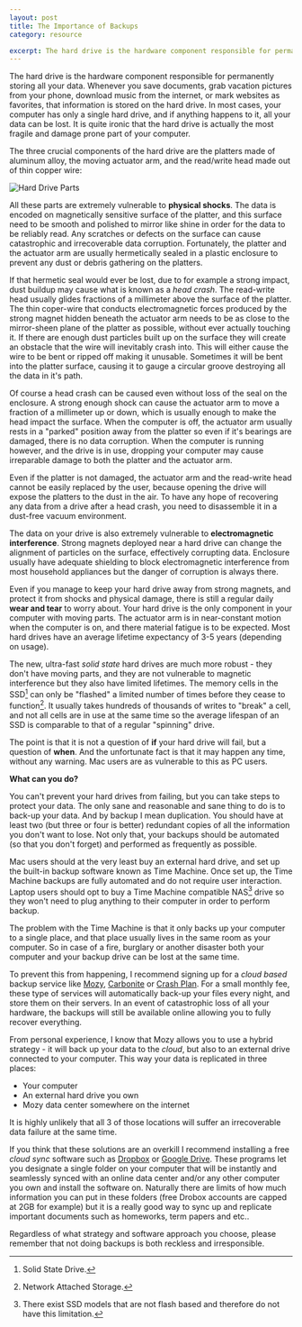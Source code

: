 ```yaml
---
layout: post
title: The Importance of Backups
category: resource

excerpt: The hard drive is the hardware component responsible for permanently storing all your data. Whenever you save documents, grab vacation pictures from your phone, download music from the internet, or mark websites as favorites, that information is stored on the hard drive. In most cases, your computer has only a single hard drive, and if anything happens to it, all your data can be lost. It is quite ironic that the hard drive is actually the most fragile and damage prone part of your computer.
---
```


The hard drive is the hardware component responsible for permanently storing all your data. Whenever you save documents, grab vacation pictures from your phone, download music from the internet, or mark websites as favorites, that information is stored on the hard drive. In most cases, your computer has only a single hard drive, and if anything happens to it, all your data can be lost. It is quite ironic that the hard drive is actually the most fragile and damage prone part of your computer.

The three crucial components of the hard drive are the platters made of aluminum alloy, the moving actuator arm, and the read/write head made out of thin copper wire:

![Hard Drive Parts]({{site.baseurl}}/img/hd.jpg)

All these parts are extremely vulnerable to **physical shocks**. The data is encoded on magnetically sensitive surface of the platter, and this surface need to be smooth and polished to mirror like shine in order for the data to be reliably read. Any scratches or defects on the surface can cause catastrophic and irrecoverable data corruption. Fortunately, the platter and the actuator arm are usually hermetically sealed in a plastic enclosure to prevent any dust or debris gathering on the platters.

If that hermetic seal would ever be lost, due to for example a strong impact, dust buildup may cause what is known as a *head crash*. The read-write head usually glides fractions of a millimeter above the surface of the platter. The thin coper-wire that conducts electromagnetic forces produced by the strong magnet hidden beneath the actuator arm needs to be as close to the mirror-sheen plane of the platter as possible, without ever actually touching it. If there are enough dust particles built up on the surface they will create an obstacle that the wire will inevitably crash into. This will either cause the wire to be bent or ripped off making it unusable. Sometimes it will be bent into the platter surface, causing it to gauge a circular groove destroying all the data in it's path.

Of course a head crash can be caused even without loss of the seal on the enclosure. A strong enough shock can cause the actuator arm to move a fraction of a millimeter up or down, which is usually enough to make the head impact the surface. When the computer is off, the actuator arm usually rests in a "parked" position away from the platter so even if it's bearings are damaged, there is no data corruption. When the computer is running however, and the drive is in use, dropping your computer may cause irreparable damage to both the platter and the actuator arm.

Even if the platter is not damaged, the actuator arm and the read-write head cannot be easily replaced by the user, because opening the drive will expose the platters to the dust in the air. To have any hope of recovering any data from a drive after a head crash, you need to disassemble it in a dust-free vacuum environment.

The data on your drive is also extremely vulnerable to **electromagnetic interference**. Strong magnets deployed near a hard drive can change the alignment of particles on the surface, effectively corrupting data. Enclosure usually have adequate shielding to block electromagnetic interference from most household appliances but the danger of corruption is always there.

Even if you manage to keep your hard drive away from strong magnets, and protect it from shocks and physical damage, there is still a regular daily **wear and tear** to worry about. Your hard drive is the only component in your computer with moving parts. The actuator arm is in near-constant motion when the computer is on, and there material fatigue is to be expected. Most hard drives have an average lifetime expectancy of 3-5 years (depending on usage).

The new, ultra-fast *solid state* hard drives are much more robust - they don't have moving parts, and they are not vulnerable to magnetic interference but they also have limited lifetimes. The memory cells in the SSD[^1] can only be "flashed" a limited number of times before they cease to function[^2]. It usually takes hundreds of thousands of writes to "break" a cell, and not all cells are in use at the same time so the average lifespan of an SSD is comparable to that of a regular "spinning" drive.

The point is that it is not a question of **if** your hard drive will fail, but a question of **when**. And the unfortunate fact is that it may happen any time, without any warning. Mac users are as vulnerable to this as PC users.

**What can you do?**

You can't prevent your hard drives from failing, but you can take steps to protect your data. The only sane and reasonable and sane thing to do is to back-up your data. And by backup I mean duplication. You should have at least two (but three or four is better) redundant copies of all the information you don't want to lose. Not only that, your backups should be automated (so that you don't forget) and performed as frequently as possible.

Mac users should at the very least buy an external hard drive, and set up the built-in backup software known as Time Machine. Once set up, the Time Machine backups are fully automated and do not require user interaction. Laptop users should opt to buy a Time Machine compatible NAS[^3] drive so they won't need to plug anything to their computer in order to perform backup.

The problem with the Time Machine is that it only backs up your computer to a single place, and that place usually lives in the same room as your computer. So in case of a fire, burglary or another disaster both your computer and your backup drive can be lost at the same time.

To prevent this from happening, I recommend signing up for a *cloud based* backup service like [Mozy][1], [Carbonite][2] or [Crash Plan][3]. For a small monthly fee, these type of services will automatically back-up your files every night, and store them on their servers. In an event of catastrophic loss of all your hardware, the backups will still be available online allowing you to fully recover everything.

From personal experience, I know that Mozy allows you to use a hybrid strategy - it will back up your data to the *cloud*, but also to an external drive connected to your computer. This way your data is replicated in three places:

* Your computer
* An external hard drive you own
* Mozy data center somewhere on the internet

It is highly unlikely that all 3 of those locations will suffer an irrecoverable data failure at the same time.

If you think that these solutions are an overkill I recommend installing a free *cloud sync* software such as [Dropbox][4] or [Google Drive][5]. These programs let you designate a single folder on your computer that will be instantly and seamlessly synced with an online data center and/or any other computer you own and install the software on. Naturally there are limits of how much information you can put in these folders (free Drobox accounts are capped at 2GB for example) but it is a really good way to sync up and replicate important documents such as homeworks, term papers and etc..

Regardless of what strategy and software approach you choose, please remember that not doing backups is both reckless and irresponsible.

[1]: http://mozy.com
[2]: http://www.carbonite.com
[3]: http://www.crashplan.com
[4]: https://www.dropbox.com/
[5]: https://www.google.com/intl/en_US/drive/start/

[^1]: Solid State Drive.
[^2]: Network Attached Storage.
[^3]: There exist SSD models that are not flash based and therefore do not have this limitation.
